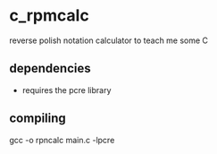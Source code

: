 # c_rpmcalc
reverse polish notation calculator to teach me some C

## dependencies
- requires the pcre library

## compiling
gcc -o rpncalc main.c -lpcre
